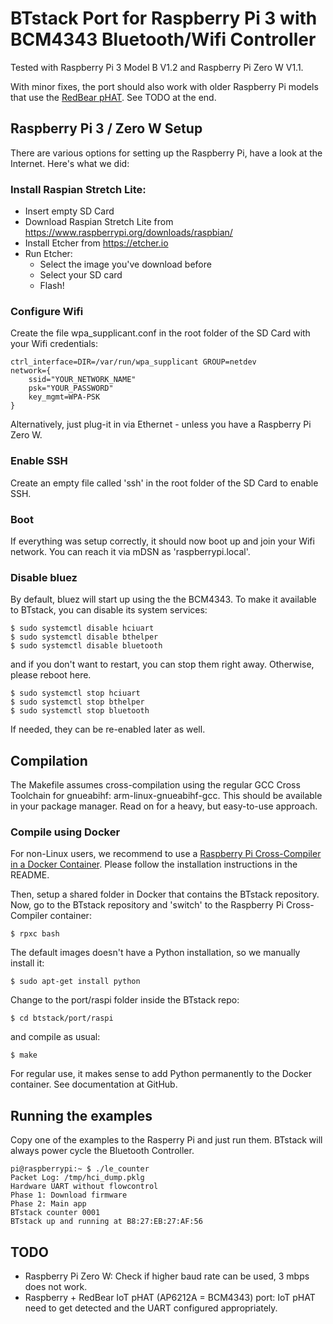 # BTstack Port for Raspberry Pi 3 with BCM4343 Bluetooth/Wifi Controller

Tested with Raspberry Pi 3 Model B V1.2 and Raspberry Pi Zero W V1.1.

With minor fixes, the port should also work with older Raspberry Pi models that use the [RedBear pHAT](https://redbear.cc/product/rpi/iot-phat.html). See TODO at the end.

## Raspberry Pi 3 / Zero W Setup

There are various options for setting up the Raspberry Pi, have a look at the Internet. Here's what we did:

### Install Raspian Stretch Lite:

- Insert empty SD Card
- Download Raspian Stretch Lite from https://www.raspberrypi.org/downloads/raspbian/
- Install Etcher from https://etcher.io
- Run Etcher:
  - Select the image you've download before
  - Select your SD card
  - Flash!

### Configure Wifi

Create the file wpa_supplicant.conf in the root folder of the SD Card with your Wifi credentials:

	ctrl_interface=DIR=/var/run/wpa_supplicant GROUP=netdev
	network={
	    ssid="YOUR_NETWORK_NAME"
	    psk="YOUR_PASSWORD"
	    key_mgmt=WPA-PSK
	}

Alternatively, just plug-it in via Ethernet - unless you have a Raspberry Pi Zero W.

### Enable SSH

Create an empty file called 'ssh' in the root folder of the SD Card to enable SSH.

### Boot

If everything was setup correctly, it should now boot up and join your Wifi network. You can reach it via mDSN as 'raspberrypi.local'.

### Disable bluez

By default, bluez will start up using the the BCM4343. To make it available to BTstack, you can disable its system services:

	$ sudo systemctl disable hciuart
    $ sudo systemctl disable bthelper
	$ sudo systemctl disable bluetooth

and if you don't want to restart, you can stop them right away. Otherwise, please reboot here.

	$ sudo systemctl stop hciuart
    $ sudo systemctl stop bthelper
	$ sudo systemctl stop bluetooth

If needed, they can be re-enabled later as well.

## Compilation

The Makefile assumes cross-compilation using the regular GCC Cross Toolchain for gnueabihf: arm-linux-gnueabihf-gcc. This should be available in your package manager. Read on for a heavy, but easy-to-use approach.

### Compile using Docker

For non-Linux users, we recommend to use a [Raspberry Pi Cross-Compiler in a Docker Container](https://github.com/sdt/docker-raspberry-pi-cross-compiler).
Please follow the installation instructions in the README. 

Then, setup a shared folder in Docker that contains the BTstack repository.
Now, go to the BTstack repository and 'switch' to the Raspberry Pi Cross-Compiler container:

	$ rpxc bash

The default images doesn't have a Python installation, so we manually install it:

	$ sudo apt-get install python

Change to the port/raspi folder inside the BTstack repo:

	$ cd btstack/port/raspi

and compile as usual:

	$ make

For regular use, it makes sense to add Python permanently to the Docker container. See documentation at GitHub.

## Running the examples

Copy one of the examples to the Rasperry Pi and just run them. BTstack will always power cycle the Bluetooth Controller.

	pi@raspberrypi:~ $ ./le_counter
	Packet Log: /tmp/hci_dump.pklg
	Hardware UART without flowcontrol
	Phase 1: Download firmware
	Phase 2: Main app
	BTstack counter 0001
	BTstack up and running at B8:27:EB:27:AF:56

## TODO
- Raspberry Pi Zero W: Check if higher baud rate can be used, 3 mbps does not work.
- Raspberry + RedBear IoT pHAT (AP6212A = BCM4343) port: IoT pHAT need to get detected and the UART configured appropriately.
